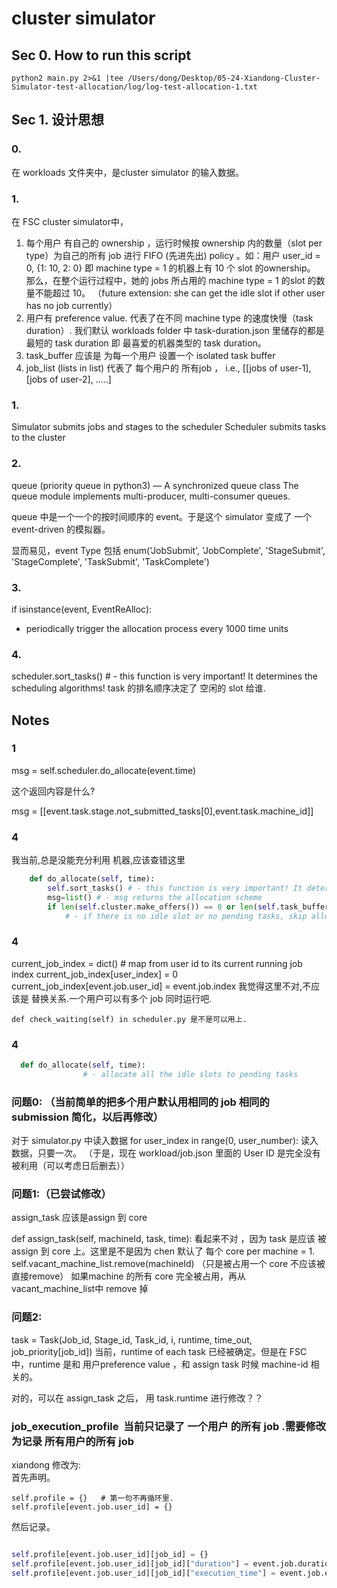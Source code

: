 

# cluster simulator 

## Sec 0. How to run this script

```
python2 main.py 2>&1 |tee /Users/dong/Desktop/05-24-Xiandong-Cluster-Simulator-test-allocation/log/log-test-allocation-1.txt
```


## Sec 1. 设计思想

### 0.

在 workloads 文件夹中，是cluster simulator 的输入数据。

### 1. 

在 FSC cluster simulator中，

1. 每个用户 有自己的 ownership ，运行时候按 ownership 内的数量（slot per type）为自己的所有 job 进行 FIFO (先进先出) policy 。如：用户  user_id = 0, {1: 10, 2: 0} 即 machine type = 1 的机器上有 10 个 slot 的ownership。 那么，在整个运行过程中，她的 jobs 所占用的 machine type = 1 的slot 的数量不能超过 10。 （future extension: she can get the idle slot if other user has no job currently）
2. 用户有 preference value. 代表了在不同  machine type 的速度快慢（task duration）.  我们默认 workloads folder 中 task-duration.json 里储存的都是 最短的 task duration 即 最喜爱的机器类型的 task duration。 
3. task_buffer 应该是 为每一个用户 设置一个 isolated task buffer
4. job_list (lists in list) 代表了 每个用户的 所有job ， i.e., [[jobs of user-1], [jobs of user-2], .....]


### 1.
Simulator submits jobs and stages to the scheduler
Scheduler submits tasks to the cluster

### 2. 
queue (priority queue in python3) — A synchronized queue class
The queue module implements multi-producer, multi-consumer queues. 

queue 中是一个一个的按时间顺序的 event。于是这个 simulator 变成了 一个 event-driven 的模拟器。

显而易见，event Type 包括 enum('JobSubmit', 'JobComplete', 'StageSubmit', 'StageComplete', 'TaskSubmit', 'TaskComplete')

### 3.
if isinstance(event, EventReAlloc):
- periodically trigger the allocation process every 1000 time units

### 4. 
scheduler.sort_tasks() # - this function is very important! It determines the scheduling algorithms!
task 的排名顺序决定了 空闲的 slot 给谁.
## Notes

### 1
 msg = self.scheduler.do_allocate(event.time)

 这个返回内容是什么?

 msg = [[event.task.stage.not_submitted_tasks[0],event.task.machine_id]]

### 4
我当前,总是没能充分利用 机器,应该查错这里

```python
    def do_allocate(self, time):
        self.sort_tasks() # - this function is very important! It determines the scheduling algorithms!
        msg=list() # - msg returns the allocation scheme
        if len(self.cluster.make_offers()) == 0 or len(self.task_buffer) == 0:
            # - if there is no idle slot or no pending tasks, skip allocation immediately
```

### 4
current_job_index = dict()  # map from user id to its current running job index
current_job_index[user_index] = 0
current_job_index[event.job.user_id] = event.job.index
我觉得这里不对,不应该是 替换关系.一个用户可以有多个 job 同时运行吧.

    def check_waiting(self) in scheduler.py 是不是可以用上.

### 4
  
```py  
  def do_allocate(self, time):
                # - allocate all the idle slots to pending tasks
```


### 问题0: （当前简单的把多个用户默认用相同的 job 相同的submission 简化，以后再修改）
对于 simulator.py  中读入数据
for user_index in range(0, user_number):
读入数据，只要一次。
（于是，现在 workload/job.json 里面的 User ID 是完全没有被利用（可以考虑日后删去））


### 问题1:（已尝试修改）
assign_task 应该是assign 到 core 

def assign_task(self, machineId, task, time):
看起来不对 ，因为 task 是应该 被assign 到 core 上。这里是不是因为 chen 默认了 每个 core per machine  = 1.
self.vacant_machine_list.remove(machineId)   （只是被占用一个 core 不应该被直接remove）
 如果machine 的所有 core 完全被占用，再从 vacant_machine_list中 remove 掉


### 问题2:

 task = Task(Job_id, Stage_id, Task_id, i, runtime, time_out, job_priority[job_id])
当前，runtime of each task 已经被确定。但是在 FSC 中，runtime 是和 用户preference value ，和 assign task 时候 machine-id 相关的。

对的，可以在 assign_task 之后， 用 task.runtime 进行修改？？


### job_execution_profile  当前只记录了 一个用户 的所有 job .需要修改为记录 所有用户的所有 job

 xiandong 修改为:  
首先声明。
 
```
self.profile = {}   # 第一句不再循环里.
self.profile[event.job.user_id] = {}
```
然后记录。
```py

self.profile[event.job.user_id][job_id] = {}
self.profile[event.job.user_id][job_id]["duration"] = event.job.duration
self.profile[event.job.user_id][job_id]["execution_time"] = event.job.execution_time
```